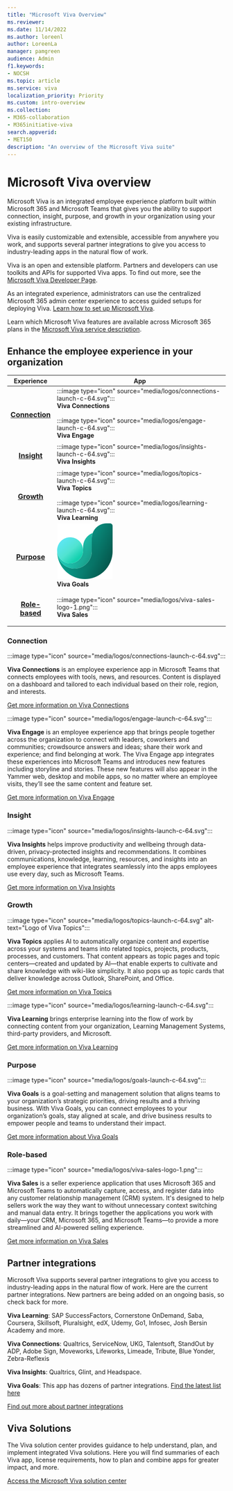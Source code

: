```yaml
---
title: "Microsoft Viva Overview"
ms.reviewer:
ms.date: 11/14/2022
ms.author: loreenl
author: LoreenLa
manager: pamgreen
audience: Admin
f1.keywords:
- NOCSH
ms.topic: article
ms.service: viva
localization_priority: Priority
ms.custom: intro-overview
ms.collection:  
- M365-collaboration
- M365initiative-viva
search.appverid:
- MET150
description: "An overview of the Microsoft Viva suite"
---
```

# Microsoft Viva overview

Microsoft Viva is an integrated employee experience platform built within Microsoft 365 and Microsoft Teams that gives you the ability to support connection, insight, purpose, and growth in your organization using your existing infrastructure.

Viva is easily customizable and extensible, accessible from anywhere you work, and supports several partner integrations to give you access to industry-leading apps in the natural flow of work.

Viva is an open and extensible platform. Partners and developers can use toolkits and APIs for supported Viva apps. To find out more, see the [Microsoft Viva Developer Page](https://developer.microsoft.com/en-us/viva).

As an integrated experience, administrators can use the centralized Microsoft 365 admin center experience to access guided setups for deploying Viva. [Learn how to set up Microsoft Viva](/viva/setup-microsoft-viva).

Learn which Microsoft Viva features are available across Microsoft 365 plans in the [Microsoft Viva service description](/office365/servicedescriptions/microsoft-viva-service-description).

## Enhance the employee experience in your organization

| Experience | App |
|:-------:|-------------|
|<h3>[Connection](#connection) |:::image type="icon" source="media/logos/connections-launch-c-64.svg"::: <br> **Viva Connections**  <br><br>:::image type="icon" source="media/logos/engage-launch-c-64.svg"::: <br> **Viva Engage**| 
|<h3>[Insight](#insight)|:::image type="icon" source="media/logos/insights-launch-c-64.svg"::: <br> **Viva Insights**| 
|<h3>[Growth](#growth)|:::image type="icon" source="media/logos/topics-launch-c-64.svg"::: <br> **Viva Topics** <br><br>:::image type="icon" source="media/logos/learning-launch-c-64.svg"::: <br> **Viva Learning**| 
|<h3>[Purpose](#purpose)|![Viva Goals logo.](media/logos/goals-launch-c-64.svg) <br> **Viva Goals**| 
|<h3>[Role-based](#role-based)|:::image type="icon" source="media/logos/viva-sales-logo-1.png"::: <br> **Viva Sales**| 

### Connection

:::image type="icon" source="media/logos/connections-launch-c-64.svg"::: <br>

**Viva Connections** is an employee experience app in Microsoft Teams that connects employees with tools, news, and resources. Content is displayed on a dashboard and tailored to each individual based on their role, region, and interests.

[Get more information on Viva Connections](/viva/connections/viva-connections-overview)

:::image type="icon" source="media/logos/engage-launch-c-64.svg":::

**Viva Engage** is an employee experience app that brings people together across the organization to connect with leaders, coworkers and communities; crowdsource answers and ideas; share their work and experience; and find belonging at work. The Viva Engage app integrates these experiences into Microsoft Teams and introduces new features including storyline and stories. These new features will also appear in the Yammer web, desktop and mobile apps, so no matter where an employee visits, they’ll see the same content and feature set.

[Get more information on Viva Engage](/viva/engage/overview)

### Insight

:::image type="icon" source="media/logos/insights-launch-c-64.svg":::

**Viva Insights** helps improve productivity and wellbeing through data-driven, privacy-protected insights and recommendations. It combines communications, knowledge, learning, resources, and insights into an employee experience that integrates seamlessly into the apps employees use every day, such as Microsoft Teams.

[Get more information on Viva Insights](/viva/insights/index)

### Growth

:::image type="icon" source="media/logos/topics-launch-c-64.svg" alt-text="Logo of Viva Topics":::

**Viva Topics** applies AI to automatically organize content and expertise across your systems and teams into related topics, projects, products, processes, and customers. That content appears as topic pages and topic centers—created and updated by AI—that enable experts to cultivate and share knowledge with wiki-like simplicity. It also pops up as topic cards that deliver knowledge across Outlook, SharePoint, and Office.

[Get more information on Viva Topics](/viva/topics/topic-experiences-overview)

:::image type="icon" source="media/logos/learning-launch-c-64.svg":::

**Viva Learning** brings enterprise learning into the flow of work by connecting content from your organization, Learning Management Systems, third-party providers, and Microsoft.
 
[Get more information on Viva Learning](/viva/learning/overview-viva-learning)

### Purpose

:::image type="icon" source="media/logos/goals-launch-c-64.svg":::

**Viva Goals** is a goal-setting and management solution that aligns teams to your organization’s strategic priorities, driving results and a thriving business. With Viva Goals, you can connect employees to your organization’s goals, stay aligned at scale, and drive business results to empower people and teams to understand their impact.

[Get more information about Viva Goals](/viva/goals/intro-to-ms-viva-goals)

### Role-based

:::image type="icon" source="media/logos/viva-sales-logo-1.png":::

**Viva Sales** is a seller experience application that uses Microsoft 365 and Microsoft Teams to automatically capture, access, and register data into any customer relationship management (CRM) system. It's designed to help sellers work the way they want to without unnecessary context switching and manual data entry. It brings together the applications you work with daily—your CRM, Microsoft 365, and Microsoft Teams—to provide a more streamlined and AI-powered selling experience.

[Get more information on Viva Sales](/viva/sales/introduction)

## Partner integrations
Microsoft Viva supports several partner integrations to give you access to industry-leading apps in the natural flow of work. Here are the current partner integrations. New partners are being added on an ongoing basis, so check back for more.

**Viva Learning**: SAP SuccessFactors, Cornerstone OnDemand, Saba, Coursera, Skillsoft, Pluralsight, edX, Udemy, Go1, Infosec, Josh Bersin Academy and more.

**Viva Connections**: Qualtrics, ServiceNow, UKG, Talentsoft, StandOut by ADP, Adobe Sign, Moveworks, Lifeworks, Limeade, Tribute, Blue Yonder, Zebra-Reflexis

**Viva Insights**: Qualtrics, Glint, and Headspace.

**Viva Goals**: This app has dozens of partner integrations. [Find the latest list here](/viva/goals/integrations-overview)

[Find out more about partner integrations](https://www.microsoft.com/en-us/microsoft-viva/integrations)

## Viva Solutions
The Viva solution center provides guidance to help understand, plan, and implement integrated Viva solutions. Here you will find summaries of each Viva app, license requirements, how to plan and combine apps for greater impact, and more.

[Access the Microsoft Viva solution center](/viva/solutions/solutions)
